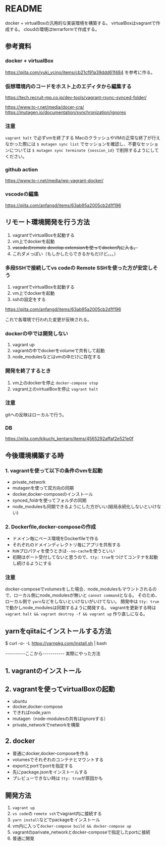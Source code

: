 # README

docker + virtualBoxの汎用的な実装環境を構築する。
virtualBoxはvagrantで作成する。
cloudの環境はterrarformで作成する。

## 参考資料

### docker + virtualBox

https://qiita.com/yuki_ycino/items/cb21cf91a39ddd61f484
を参考に作る。

### 仮想環境内のコードをホスト上のエディタから編集する
https://tech.recruit-mp.co.jp/dev-tools/vagrant-rsync-synced-folder/

https://www.to-r.net/media/docer-cra/
https://mutagen.io/documentation/synchronization/ignores

### 注意
`vagrant halt` で必ずvmを終了する
MacのクラッシュやVMの正常な終了が行えなかった際には `$ mutagen sync list` でセッションを確認し、不要なセッションについては `$ mutagen sync terminate {session_id}` で削除するようにしてください。

### github action
https://www.to-r.net/media/wp-vagrant-docker/

### vscodeの編集
https://qiita.com/anfangd/items/63ab95a2005cb2d1f196

## リモート環境開発を行う方法

1. vagrantでvirtualBoxを起動する
2. vm上でdockerを起動
3. ~~vscodeのremote develop extensionを使ってdocker内に入る。~~
4. これダメっぽい（もしかしたらできるかもだけど。。。）

### 多段SSHで接続してvs codeの Remote SSHを使った方が安定しそう
1. vagrantでvirtualBoxを起動する
2. vm上でdockerを起動
3. sshの設定をする

https://qiita.com/anfangd/items/63ab95a2005cb2d1f196

これで各環境で行われた変更が反映される。

### dockerの中では開発しない
1. vagrant up
2. vagrantの中でdockerをvolumeで共有して起動
3. node_modulesなどはvmの中だけに存在する

### 開発を終了するとき

1. vm上のdockerを停止 `docker-compose stop`
2. vagrant上のvirtualBoxを停止 `vagrant halt`

### 注意
gitへの反映はローカルで行う。

### DB
https://qiita.com/kikuchi_kentaro/items/4565292affaf2e521e0f

## 今後環境構築する時

### 1. vagrantを使って以下の条件のvmを起動
- private_network
- mutagenを使って双方向の同期
- docker,docker-composeのインストール
- synced_foldrを使ってフォルダの同期
- node_modulesも同期できるようにした方がいい(結局永続化しないといけない)

### 2. Dockerfile,docker-composeの作成
- ドメイン毎にベース環境をDockerfileで作る
- それぞれのドメインディレクトリ毎にアプリを共有する
- `RUN`プロパティを使うときは`--no-cache`を使うといい
- 初期はポート受付してないと思うので、`tty: true`をつけてコンテナを起動し続けるようにする

### 注意
docker-composeでvolumesをした場合、node_modulesもマウントされるので、ローカル側にnode_modulesが無いと `cannot command`となる。
そのため、ローカル側で `yarn`などをしないといけないがいけてない。
開発中は `tty: true`で動かしnode_modulesは同期するように開発する。
vagrantを更新する時は `vagrant halt && vagrant destroy -f && vagrant up` 作り直しになる。

## yarnをqiitaにインストールする方法

$ curl -o- -L https://yarnpkg.com/install.sh | bash

----------ここから-----------
実際にやった方法

## 1. vagrantのインストール
## 2. vagrantを使ってvirtualBoxの起動

- ubuntu
- docker,docker-compose
- できればnode,yarn
- mutagen（node-modulesの共有はignoreする）
- private_networkでnetworkを構築

## 2. docker
- 普通にdocker,docker-composeを作る
- volumesでそれぞれのコンテナとマウントする
- exportとportでportを指定する
- 先にpackage.jsonをインストールする
- プレビューできない時は `tty: true`が原因かも

## 開発方法

1. `vagrant up`
2. `vs code`の `remote ssh`でvagrant内に接続する
3. `yarn install`などでpackageをインストール
4. vm内に入って`docker-compose build && docker-compose up`
5. vagrantのparivate_networkとdocker-composeで指定したportに接続
6. 普通に開発
